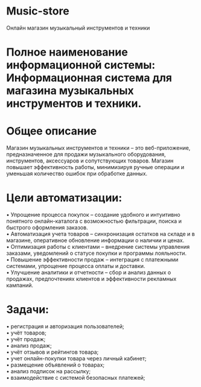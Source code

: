 # Music-store
Онлайн магазин музыкальный инструментов и техники

# Полное наименование информационной системы: Информационная система для магазина музыкальных инструментов и техники.

# Общее описание
Магазин музыкальных инструментов и техники – это веб-приложение, предназначенное для продажи музыкального оборудования, инструментов, аксессуаров и сопутствующих товаров. Магазин повышает эффективность работы, минимизируя ручные операции и уменьшая количество ошибок при обработке данных.
# Цели автоматизации:
•	Упрощение процесса покупок – создание удобного и интуитивно понятного онлайн-каталога с возможностью фильтрации, поиска и быстрого оформления заказов.  
•	Автоматизация учета товаров – синхронизация остатков на складе и в магазине, оперативное обновление информации о наличии и ценах.  
•	Оптимизация работы с клиентами – внедрение системы управления заказами, уведомлений о статусе покупки и программы лояльности.   
•	Повышение эффективности продаж – интеграция с платежными системами, упрощение процесса оплаты и доставки.  
•	Улучшение аналитики и отчетности – сбор и анализ данных о продажах, предпочтениях клиентов и эффективности рекламных кампаний.   

# Задачи:
•	регистрация и авторизация пользователей;  
•	учёт товаров;  
•	учёт продаж;  
•	анализ продаж;  
•	учёт отзывов и рейтингов товара;  
•	учет онлайн-покупки товара через личный кабинет;  
•	размещение объявлений о товарах;  
•	анализ подписок на рассылку;  
•	взаимодействие с системой безопасных платежей;  
